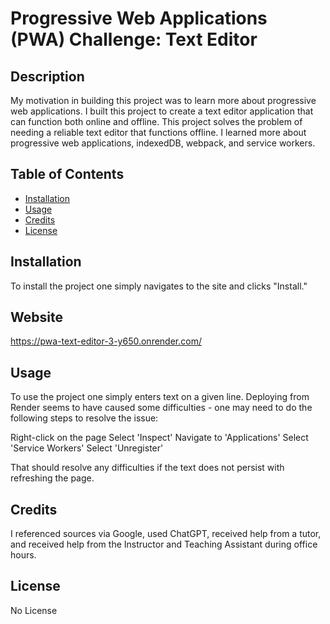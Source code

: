 # Progressive Web Applications (PWA) Challenge: Text Editor

  ## Description
  My motivation in building this project was to learn more about progressive web applications. I built this project to create a text editor application that can function both online and offline. This project solves the problem of needing a reliable text editor that functions offline. I learned more about progressive web applications, indexedDB, webpack, and service workers.

## Table of Contents
  - [Installation](#installation)
  - [Usage](#usage)
  - [Credits](#credits)
  - [License](#license)

  ## Installation
  
  To install the project one simply navigates to the site and clicks "Install."

  ## Website

  https://pwa-text-editor-3-y650.onrender.com/

  ## Usage

  To use the project one simply enters text on a given line. Deploying from Render seems to have caused some difficulties - one may need to do the following steps to resolve the issue:

  Right-click on the page
  Select 'Inspect'
  Navigate to 'Applications'
  Select 'Service Workers'
  Select 'Unregister'

  That should resolve any difficulties if the text does not persist with refreshing the page.


  ## Credits

  I referenced sources via Google, used ChatGPT, received help from a tutor, and received help from the Instructor and Teaching Assistant during office hours.

  ## License

  No License